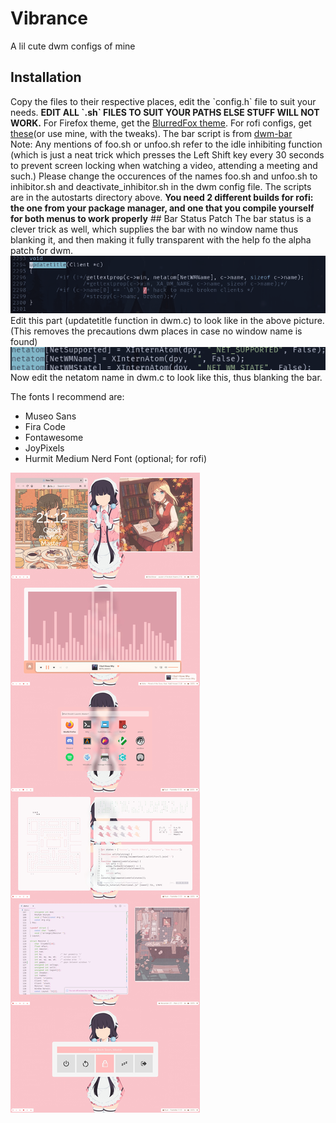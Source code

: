 # Vibrance
A lil cute dwm configs of mine
<h2>Installation</h2>
Copy the files to their respective places, edit the `config.h` file to suit your needs.
<b>EDIT ALL `.sh` FILES TO SUIT YOUR PATHS ELSE STUFF WILL NOT WORK.</b>
For Firefox theme, get the <a href="https://github.com/manilarome/blurredfox">BlurredFox theme</a>.
For rofi configs, get <a href="https://github.com/adi1090x/rofi#app-launchers">these</a>(or use mine, with the tweaks).
The bar script is from <a href="https://github.com/joestandring/dwm-bar ">dwm-bar<br></a>
Note: Any mentions of foo.sh or unfoo.sh refer to the idle inhibiting function (which is just a neat trick which presses the Left Shift key every 30 seconds to prevent screen locking when watching a video, attending a meeting and such.) Please change the occurences of the names foo.sh and unfoo.sh to inhibitor.sh and deactivate_inhibitor.sh in the dwm config file. The scripts are in the autostarts directory above.</h4>
<b>You need 2 different builds for rofi: the one from your package manager, and one that you compile yourself for both menus to work properly</b>
## Bar Status Patch
The bar status is a clever trick as well, which supplies the bar with no window name thus blanking it, and then making it fully transparent with the help fo the alpha patch for dwm. 
<img src='/screenshots/2020-12-02_21-10.png'>
Edit this part (updatetitle function in dwm.c) to look like in the above picture. (This removes the precautions dwm places in case no window name is found)
<img src='/screenshots/2020-12-02_21-11.png'>
Now edit the netatom name in dwm.c to look like this, thus blanking the bar.


The fonts I recommend are:
<ul>
<li>Museo Sans</li>
<li>Fira Code</li>
<li>Fontawesome</li>
<li>JoyPixels</li>
<li>Hurmit Medium Nerd Font (optional; for rofi)</li>
</ul>
<img src='/screenshots/vibrance.jpg'>
